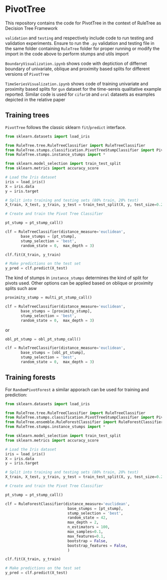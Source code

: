 # PivotTree

This repository contains the code for PivotTree in the context of RuleTree as Decision Tree Framework


```validation``` and ```testing``` and respectively include code to run testing and validation experiments. Ensure to run the ```.py``` validation and testing file in the same folder containing ```RuleTree``` folder for proper running or modify the import in the code above to perform stumps and utils import


```BoundaryVisualization.ipynb``` shows code with deptiction of differnet boundary of univariate, oblique and proximity based splits for different versions of ```PivotTree```

```TimeSeriesVisualization.ipynb``` shows code of training univariate and proximity based splits for ```gun``` dataset for the time-sereis qualitative example reported. Similar code is used for ```cifar10``` and ```oral``` datasets as examples depicted in the relative paper


## Training trees
```PivotTree``` follows the classic sklearn `fit`/`predict` interface.  

```python
from sklearn.datasets import load_iris

from RuleTree.tree.RuleTreeClassifier import RuleTreeClassifier
from RuleTree.stumps.classification.PivotTreeStumpClassifier import PivotTreeStumpClassifier
from RuleTree.stumps.instance_stumps import *

from sklearn.model_selection import train_test_split
from sklearn.metrics import accuracy_score

# Load the Iris dataset
iris = load_iris()
X = iris.data
y = iris.target

# Split into training and testing sets (80% train, 20% test)
X_train, X_test, y_train, y_test = train_test_split(X, y, test_size=0.2, random_state=42)

# Create and train the Pivot Tree Classifier

pt_stump = pt_stump_call()

clf = RuleTreeClassifier(distance_measure='euclidean',
       base_stumps = [pt_stump],
       stump_selection = 'best',
       random_state = 0,  max_depth = 3)

clf.fit(X_train, y_train)

# Make predictions on the test set
y_pred = clf.predict(X_test)

```

The kind of stumps in ```instance_stumps``` determines the kind of split for pivots used. Other options can be applied based on oblique or proximity splits such asw 


```python
proximity_stump = multi_pt_stump_call()

clf = RuleTreeClassifier(distance_measure='euclidean',
       base_stumps = [proximity_stump],
       stump_selection = 'best',
       random_state = 0,  max_depth = 3)
```

or 

```python
obl_pt_stump = obl_pt_stump_call()

clf = RuleTreeClassifier(distance_measure='euclidean',
       base_stumps = [obl_pt_stump],
       stump_selection = 'best',
       random_state = 0,  max_depth = 3)
```


## Training forests
For ```RandomPivotForest``` a similar apporach can be used for training and prediction:

```python
from sklearn.datasets import load_iris

from RuleTree.tree.RuleTreeClassifier import RuleTreeClassifier
from RuleTree.stumps.classification.PivotTreeStumpClassifier import PivotTreeStumpClassifier
from RuleTree.ensemble.RuleForestClassifier import RuleForestClassifier
from RuleTree.stumps.instance_stumps import *

from sklearn.model_selection import train_test_split
from sklearn.metrics import accuracy_score

# Load the Iris dataset
iris = load_iris()
X = iris.data
y = iris.target

# Split into training and testing sets (80% train, 20% test)
X_train, X_test, y_train, y_test = train_test_split(X, y, test_size=0.2, random_state=42)

# Create and train the Pivot Tree Classifier

pt_stump = pt_stump_call()

clf = RuleForestClassifier(distance_measure='euclidean', 
                            base_stumps = [pt_stump], 
                            stump_selection = 'best', 
                            random_state = 42, 
                            max_depth = 2,
                            n_estimators = 100,
                            max_samples=0.1,
                            max_features=0.1,
                            bootstrap = False,
                            bootstrap_features = False,
                            )

clf.fit(X_train, y_train)

# Make predictions on the test set
y_pred = clf.predict(X_test)

```
